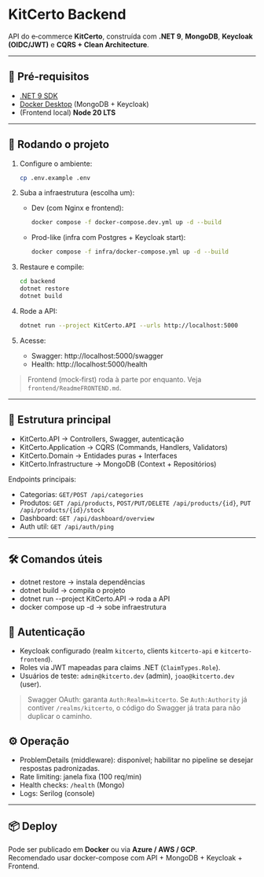 # KitCerto Backend

API do e‑commerce **KitCerto**, construída com **.NET 9**, **MongoDB**, **Keycloak (OIDC/JWT)** e **CQRS + Clean Architecture**.

---

## 🔧 Pré‑requisitos

- [.NET 9 SDK](https://dotnet.microsoft.com/)
- [Docker Desktop](https://www.docker.com/) (MongoDB + Keycloak)
- (Frontend local) **Node 20 LTS**

---

## 🚀 Rodando o projeto

1. Configure o ambiente:
   ```bash
   cp .env.example .env
   ```

2. Suba a infraestrutura (escolha um):
   - Dev (com Nginx e frontend):
     ```bash
     docker compose -f docker-compose.dev.yml up -d --build
     ```
   - Prod-like (infra com Postgres + Keycloak start):
     ```bash
     docker compose -f infra/docker-compose.yml up -d --build
     ```

3. Restaure e compile:
   ```bash
   cd backend
   dotnet restore
   dotnet build
   ```

4. Rode a API:
   ```bash
   dotnet run --project KitCerto.API --urls http://localhost:5000
   ```

5. Acesse:
   - Swagger: http://localhost:5000/swagger
   - Health: http://localhost:5000/health

> Frontend (mock‑first) roda à parte por enquanto. Veja `frontend/ReadmeFRONTEND.md`.

---

## 📂 Estrutura principal

- KitCerto.API → Controllers, Swagger, autenticação
- KitCerto.Application → CQRS (Commands, Handlers, Validators)
- KitCerto.Domain → Entidades puras + Interfaces
- KitCerto.Infrastructure → MongoDB (Context + Repositórios)

Endpoints principais:
- Categorias: `GET/POST /api/categories`
- Produtos: `GET /api/products`, `POST/PUT/DELETE /api/products/{id}`, `PUT /api/products/{id}/stock`
- Dashboard: `GET /api/dashboard/overview`
- Auth util: `GET /api/auth/ping`

---

## 🛠️ Comandos úteis

- dotnet restore → instala dependências  
- dotnet build → compila o projeto  
- dotnet run --project KitCerto.API → roda a API  
- docker compose up -d → sobe infraestrutura  

## 🔐 Autenticação
- Keycloak configurado (realm `kitcerto`, clients `kitcerto-api` e `kitcerto-frontend`).
- Roles via JWT mapeadas para claims .NET (`ClaimTypes.Role`).
- Usuários de teste: `admin@kitcerto.dev` (admin), `joao@kitcerto.dev` (user).
  
> Swagger OAuth: garanta `Auth:Realm=kitcerto`. Se `Auth:Authority` já contiver `/realms/kitcerto`, o código do Swagger já trata para não duplicar o caminho.

## ⚙️ Operação
- ProblemDetails (middleware): disponível; habilitar no pipeline se desejar respostas padronizadas.
- Rate limiting: janela fixa (100 req/min)
- Health checks: `/health` (Mongo)
- Logs: Serilog (console)

---

## 📦 Deploy

Pode ser publicado em **Docker** ou via **Azure / AWS / GCP**.  
Recomendado usar docker-compose com API + MongoDB + Keycloak + Frontend.
